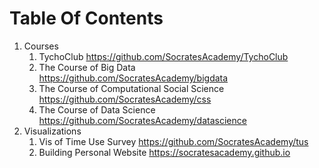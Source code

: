 # Table Of Contents

1. Courses
    1. TychoClub https://github.com/SocratesAcademy/TychoClub
    2. The Course of Big Data https://github.com/SocratesAcademy/bigdata
    3. The Course of Computational Social Science https://github.com/SocratesAcademy/css
    4. The Course of Data Science https://github.com/SocratesAcademy/datascience
2. Visualizations
    1. Vis of Time Use Survey https://github.com/SocratesAcademy/tus
    2. Building Personal Website https://socratesacademy.github.io

